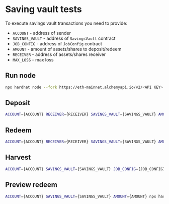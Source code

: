 # Saving vault tests

To execute savings vault transactions you need to provide:

- `ACCOUNT` - address of sender
- `SAVINGS_VAULT` - address of `SavingsVault` contract
- `JOB_CONFIG` - address of `JobConfig` contract
- `AMOUNT` - amount of assets/shares to deposit/redeem
- `RECEIVER` - address of assets/shares receiver
- `MAX_LOSS` - max loss

## Run node

```bash
npx hardhat node --fork https://eth-mainnet.alchemyapi.io/v2/<API KEY> --fork-block-number <BLOCK NUMBER>
```

## Deposit

```bash
ACCOUNT={ACCOUNT} RECEIVER={RECEIVER} SAVINGS_VAULT={SAVINGS_VAULT} AMOUNT={AMOUNT} npx hardhat run --network local scripts/test/deposit.ts
```

## Redeem

```bash
ACCOUNT={ACCOUNT} RECEIVER={RECEIVER} SAVINGS_VAULT={SAVINGS_VAULT} AMOUNT={AMOUNT} MAX_LOSS={MAX_LOSS} npx hardhat run --network local scripts/test/redeem.ts
```

## Harvest

```bash
ACCOUNT={ACCOUNT} SAVINGS_VAULT={SAVINGS_VAULT} JOB_CONFIG={JOB_CONFIG} npx hardhat run --network local scripts/test/harvest.ts
```

## Preview redeem

```bash
ACCOUNT={ACCOUNT} SAVINGS_VAULT={SAVINGS_VAULT} AMOUNT={AMOUNT} npx hardhat run --network local scripts/test/previewRedeem.ts
```
